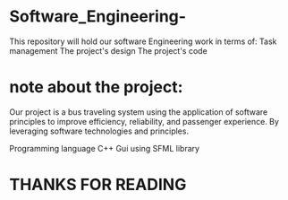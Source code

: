 # Software_Engineering-

This repository will hold our software Engineering work in terms of:
Task management 
The project's design 
The project's code

# note about the project:

Our project is a bus traveling system using the application of software principles to improve
efficiency, reliability, and passenger experience. By leveraging software technologies and
principles.

Programming language C++
Gui using SFML library

# THANKS FOR READING
